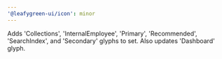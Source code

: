 ```yaml
---
'@leafygreen-ui/icon': minor
---
```


Adds 'Collections', 'InternalEmployee', 'Primary', 'Recommended', 'SearchIndex', and 'Secondary' glyphs to set. Also updates 'Dashboard' glyph.
